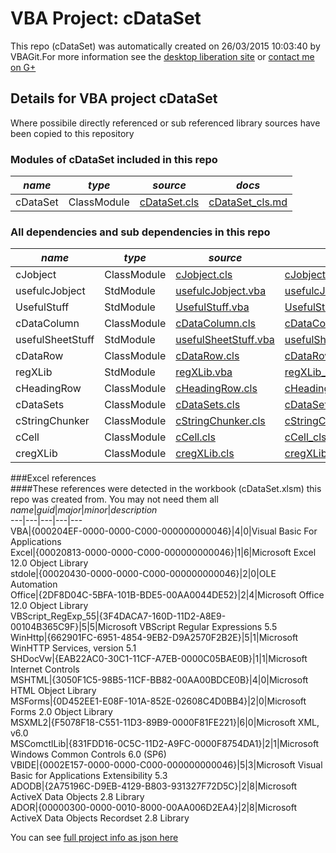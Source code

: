 # VBA Project: cDataSet
This repo (cDataSet) was automatically created on 26/03/2015 10:03:40 by VBAGit.For more information see the [desktop liberation site](http://ramblings.mcpher.com/Home/excelquirks/drivesdk/gettinggithubready "desktop liberation") or [contact me on G+](https://plus.google.com/+BruceMcpherson "Bruce McPherson - GDE")  
## Details for VBA project cDataSet
Where possibile directly referenced or sub referenced library sources have been copied to this repository  
### Modules of cDataSet included in this repo
*name*|*type*|*source*|*docs*  
---|---|---|---  
cDataSet|ClassModule|[cDataSet.cls](scripts/cDataSet.cls "script source")|[cDataSet_cls.md](scripts/cDataSet_cls.md "script docs")  
  
### All dependencies and sub dependencies in this repo  
*name*|*type*|*source*|*docs*  
---|---|---|---  
cJobject|ClassModule|[cJobject.cls](libraries/cJobject.cls "library source")|[cJobject_cls.md](libraries/cJobject_cls.md "library docs")  
usefulcJobject|StdModule|[usefulcJobject.vba](libraries/usefulcJobject.vba "library source")|[usefulcJobject_vba.md](libraries/usefulcJobject_vba.md "library docs")  
UsefulStuff|StdModule|[UsefulStuff.vba](libraries/UsefulStuff.vba "library source")|[UsefulStuff_vba.md](libraries/UsefulStuff_vba.md "library docs")  
cDataColumn|ClassModule|[cDataColumn.cls](libraries/cDataColumn.cls "library source")|[cDataColumn_cls.md](libraries/cDataColumn_cls.md "library docs")  
usefulSheetStuff|StdModule|[usefulSheetStuff.vba](libraries/usefulSheetStuff.vba "library source")|[usefulSheetStuff_vba.md](libraries/usefulSheetStuff_vba.md "library docs")  
cDataRow|ClassModule|[cDataRow.cls](libraries/cDataRow.cls "library source")|[cDataRow_cls.md](libraries/cDataRow_cls.md "library docs")  
regXLib|StdModule|[regXLib.vba](libraries/regXLib.vba "library source")|[regXLib_vba.md](libraries/regXLib_vba.md "library docs")  
cHeadingRow|ClassModule|[cHeadingRow.cls](libraries/cHeadingRow.cls "library source")|[cHeadingRow_cls.md](libraries/cHeadingRow_cls.md "library docs")  
cDataSets|ClassModule|[cDataSets.cls](libraries/cDataSets.cls "library source")|[cDataSets_cls.md](libraries/cDataSets_cls.md "library docs")  
cStringChunker|ClassModule|[cStringChunker.cls](libraries/cStringChunker.cls "library source")|[cStringChunker_cls.md](libraries/cStringChunker_cls.md "library docs")  
cCell|ClassModule|[cCell.cls](libraries/cCell.cls "library source")|[cCell_cls.md](libraries/cCell_cls.md "library docs")  
cregXLib|ClassModule|[cregXLib.cls](libraries/cregXLib.cls "library source")|[cregXLib_cls.md](libraries/cregXLib_cls.md "library docs")  
  
###Excel references  
####These references were detected in the workbook (cDataSet.xlsm) this repo was created from. You may not need them all  
*name*|*guid*|*major*|*minor*|*description*  
---|---|---|---|---  
VBA|{000204EF-0000-0000-C000-000000000046}|4|0|Visual Basic For Applications  
Excel|{00020813-0000-0000-C000-000000000046}|1|6|Microsoft Excel 12.0 Object Library  
stdole|{00020430-0000-0000-C000-000000000046}|2|0|OLE Automation  
Office|{2DF8D04C-5BFA-101B-BDE5-00AA0044DE52}|2|4|Microsoft Office 12.0 Object Library  
VBScript_RegExp_55|{3F4DACA7-160D-11D2-A8E9-00104B365C9F}|5|5|Microsoft VBScript Regular Expressions 5.5  
WinHttp|{662901FC-6951-4854-9EB2-D9A2570F2B2E}|5|1|Microsoft WinHTTP Services, version 5.1  
SHDocVw|{EAB22AC0-30C1-11CF-A7EB-0000C05BAE0B}|1|1|Microsoft Internet Controls  
MSHTML|{3050F1C5-98B5-11CF-BB82-00AA00BDCE0B}|4|0|Microsoft HTML Object Library  
MSForms|{0D452EE1-E08F-101A-852E-02608C4D0BB4}|2|0|Microsoft Forms 2.0 Object Library  
MSXML2|{F5078F18-C551-11D3-89B9-0000F81FE221}|6|0|Microsoft XML, v6.0  
MSComctlLib|{831FDD16-0C5C-11D2-A9FC-0000F8754DA1}|2|1|Microsoft Windows Common Controls 6.0 (SP6)  
VBIDE|{0002E157-0000-0000-C000-000000000046}|5|3|Microsoft Visual Basic for Applications Extensibility 5.3  
ADODB|{2A75196C-D9EB-4129-B803-931327F72D5C}|2|8|Microsoft ActiveX Data Objects 2.8 Library  
ADOR|{00000300-0000-0010-8000-00AA006D2EA4}|2|8|Microsoft ActiveX Data Objects Recordset 2.8 Library  
  
  
You can see [full project info as json here](info.json)